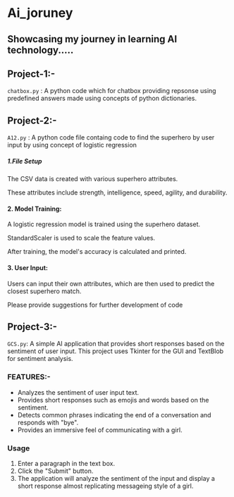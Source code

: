 # Ai_joruney

## Showcasing my journey in learning AI technology.....

## Project-1:-
`chatbox.py` : A python code which for chatbox providing repsonse using predefined answers made using concepts of python dictionaries.

## Project-2:-
`A12.py` : A python code file containg code to find the superhero by user input by using concept of  logistic
regression

##### 1.File Setup
The CSV data is created with various superhero attributes.

These attributes include strength, intelligence, speed, agility, and durability.

#### 2. Model Training:

A logistic regression model is trained using the superhero dataset.

StandardScaler is used to scale the feature values.

After training, the model's accuracy is calculated and printed.



#### 3. User Input:

Users can input their own attributes, which are then used to predict the closest superhero match.

Please provide suggestions for further development of code

## Project-3:-
`GCS.py`: A simple AI application that provides short responses based on the sentiment of user input. This project uses Tkinter for the GUI and TextBlob for sentiment analysis.

### FEATURES:-
- Analyzes the sentiment of user input text.
- Provides short responses such as emojis and words based on the sentiment.
- Detects common phrases indicating the end of a conversation and responds with "bye".
- Provides an immersive feel of communicating with a girl.

### Usage

1. Enter a paragraph in the text box.
2. Click the "Submit" button.
3. The application will analyze the sentiment of the input and display a short response almost replicating messageing style of a girl.


